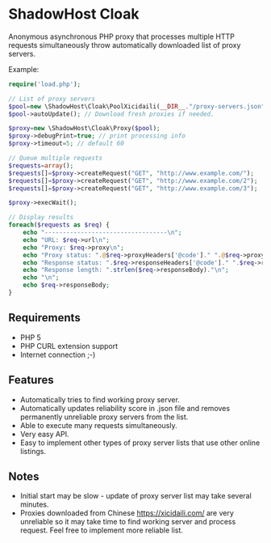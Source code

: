 ShadowHost Cloak
================

Anonymous asynchronous PHP proxy that processes multiple HTTP requests simultaneously throw automatically downloaded list of proxy servers.

Example:

```php
require('load.php');

// List of proxy servers
$pool=new \ShadowHost\Cloak\PoolXicidaili(__DIR__."/proxy-servers.json");
$pool->autoUpdate(); // Download fresh proxies if needed.

$proxy=new \ShadowHost\Cloak\Proxy($pool);
$proxy->debugPrint=true; // print processing info
$proxy->timeout=5; // default 60

// Queue multiple requests
$requests=array();
$requests[]=$proxy->createRequest("GET", "http://www.example.com/");
$requests[]=$proxy->createRequest("GET", "http://www.example.com/2");
$requests[]=$proxy->createRequest("GET", "http://www.example.com/3");

$proxy->execWait();

// Display results
foreach($requests as $req) {
    echo "----------------------------------\n";
    echo "URL: $req->url\n";
    echo "Proxy: $req->proxy\n";
    echo "Proxy status: ".@$req->proxyHeaders['@code']." ".@$req->proxyHeaders['@message']."\n";
    echo "Response status: ".$req->responseHeaders['@code']." ".$req->responseHeaders['@message']."\n";
    echo "Response length: ".strlen($req->responseBody)."\n";
    echo "\n";
    echo $req->responseBody;
}
```

Requirements
------------

* PHP 5
* PHP CURL extension support
* Internet connection ;-)

Features
--------

* Automatically tries to find working proxy server.
* Automatically updates reliability score in .json file and removes permanently unreliable proxy servers from the list.
* Able to execute many requests simultaneously.
* Very easy API.
* Easy to implement other types of proxy server lists that use other online listings.

Notes
-----

* Initial start may be slow - update of proxy server list may take several minutes.
* Proxies downloaded from Chinese https://xicidaili.com/ are very unreliable so it may take time to find working server and process request. Feel free to implement more reliable list.
